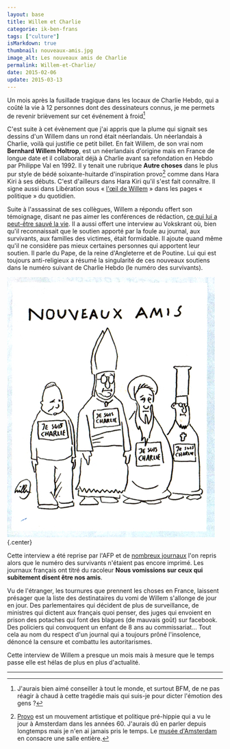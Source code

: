 ```yaml
---
layout: base
title: Willem et Charlie
categorie: ik-ben-frans
tags: ["culture"]
isMarkdown: true
thumbnail: nouveaux-amis.jpg
image_alt: Les nouveaux amis de Charlie
permalink: Willem-et-Charlie/
date: 2015-02-06
update: 2015-03-13
---
```


Un mois après la fusillade tragique dans les locaux de Charlie Hebdo, qui a coûté la vie à 12 personnes dont des dessinateurs connus, je me permets de revenir brièvement sur cet événement à froid[^1]

C'est suite à cet évènement que j'ai appris que la plume qui signait ses dessins d'un Willem dans un rond était néerlandais. Un néerlandais à Charlie, voilà qui justifie ce petit billet. En fait Willem, de son vrai nom  **Bernhard Willem Holtrop**, est un néerlandais d'origine mais en France de longue date et il collaborait déjà à Charlie avant sa refondation en Hebdo par Philippe Val en 1992. Il y tenait une rubrique **Autre choses** dans le plus pur style de bédé soixante-huitarde d'inspiration provo[^2] comme dans Hara Kiri à ses débuts. C'est d'ailleurs dans Hara Kiri qu'il s'est fait connaître. Il signe aussi dans Libération sous « [l'œil de Willem](http://www.liberation.fr/politiques/2012/09/07/l-oeil-de-willem_844710?photo_id=466000) » dans les pages « politique » du quotidien.

Suite à l'assassinat de ses collègues, Willem a répondu offert son témoignage, disant ne pas aimer les conférences de rédaction, [ce qui lui a peut-être sauvé la vie](http://www.liberation.fr/video/2015/01/07/willem-je-ne-vais-jamais-aux-conferences-de-redaction-ca-m-a-sauve-la-vie_1175897). Il a aussi offert une interview au Vokskrant où, bien qu'il reconnaissait que le soutien apporté par la foule au journal, aux survivants, aux familles des victimes, était formidable. Il ajoute quand même qu'il ne considère pas mieux certaines personnes qui apportent leur soutien. Il parle du Pape, de la reine d'Angleterre et de Poutine. Lui qui est toujours anti-religieux a résumé la singularité de ces nouveaux soutiens dans le numéro suivant de Charlie Hebdo (le numéro des survivants).

![Les nouveaux amis de Charlie](nouveaux-amis.jpg){.center}

Cette interview a été reprise par l'AFP et de [nombreux journaux](http://www.midilibre.fr/2015/01/10/willem-nous-vomissons-sur-ceux-qui-subitement-disent-etre-nos-amis,1108958.php) l'on repris alors que le numéro des survivants n'étaient pas encore imprimé. Les journaux français ont titré du racoleur **Nous vomissions sur ceux qui subitement disent être nos amis**.

Vu de l'étranger, les tournures que prennent les choses en France, laissent présager que la liste des destinataires du vomi de Willem s'allonge de jour en jour. Des parlementaires qui décident de plus de surveillance, de ministres qui dictent aux français quoi penser, des juges qui envoient en prison des potaches qui font des blagues (de mauvais goût) sur facebook. Des policiers qui convoquent un enfant de 8 ans au commissariat... Tout cela au nom du respect d'un journal qui a toujours prôné l'insolence, dénoncé la censure et combattu les autoritarismes.

Cette interview de Willem a presque un mois mais à mesure que le temps passe elle est hélas de plus en plus d'actualité.

---
[^1]: J'aurais bien aimé conseiller à tout le monde, et surtout BFM, de ne pas réagir à chaud à cette tragédie mais qui suis-je pour dicter l'émotion des gens ?
[^2]: [Provo](https://fr.wikipedia.org/wiki/Provo_%28mouvement%29) est un mouvement artistique et politique pré-hippie qui a vu le jour à Amsterdam dans les années 60. J'aurais dû en parler depuis longtemps mais je n'en ai jamais pris le temps. Le [musée d'Amsterdam](/gratis-week-in-ahm/) en consacre une salle entière.
<!-- post notes:
http://lesbeauxdimanches.hautetfort.com/archive/2011/11/22/paix-a-leurs-cendres-2.html 
http://www.omroepgelderland.nl/web/nieuws-1/2079850/striptekenaar-willem-holtrop-ermelo-verliest-vrienden-bij-aanslag-parijs.htm#.VK1NaRDn9M3 
http://s.vk.nl/dossier-aanslag-op-charlie-hebdo/nederlandse-charlie-hebdo-cartoonist-we-moeten-doorgaan~a3824860/ 
http://s.vk.nl/dossier-aanslag-op-charlie-hebdo/we-gaan-nog-zeker-twintig-jaar-door~a3826650/ <--payant
--->
